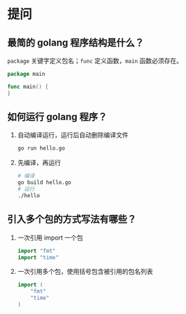 # 提问

## 最简的 golang 程序结构是什么？

`package` 关键字定义包名；`func` 定义函数，`main` 函数必须存在。

```go
package main

func main() {
}
```

## 如何运行 golang 程序？

1. 自动编译运行，运行后自动删除编译文件

    ```bash
    go run hello.go
    ```

2. 先编译，再运行

    ```bash
    # 编译
    go build hello.go
    # 运行
    ./hello
    ```

## 引入多个包的方式写法有哪些？

1. 一次引用 import 一个包

    ```go
    import "fmt"
    import "time"
    ```

2. 一次引用多个包，使用括号包含被引用的包名列表

    ```go
    import (
        "fmt"
        "time"
    )
    ```
